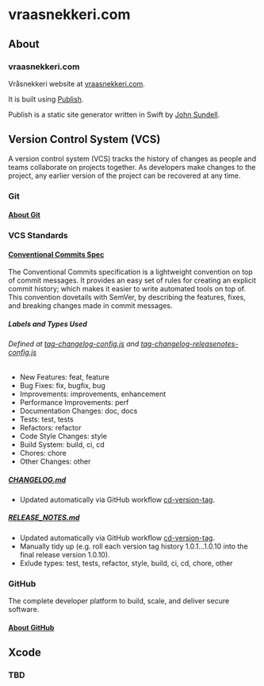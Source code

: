 # vraasnekkeri.com

## About
### vraasnekkeri.com
Vråsnekkeri website at [vraasnekkeri.com](https://www.vraasnekkeri.com).

It is built using [Publish](https://github.com/JohnSundell/Publish).

Publish is a static site generator written in Swift by [John Sundell](https://twitter.com/johnsundell).

## Version Control System (VCS)
A version control system (VCS) tracks the history of changes as people and teams collaborate on projects together. As developers make changes to the project, any earlier version of the project can be recovered at any time.
### Git
#### [About Git](https://docs.github.com/en/get-started/using-git/about-git)

### VCS Standards
#### [Conventional Commits Spec](https://www.conventionalcommits.org/en/v1.0.0/)
The Conventional Commits specification is a lightweight convention on top of commit messages. It provides an easy set of rules for creating an explicit commit history; which makes it easier to write automated tools on top of. This convention dovetails with SemVer, by describing the features, fixes, and breaking changes made in commit messages.

##### Labels and Types Used
###### Defined at [tag-changelog-config.js](https://github.com/jcvroman/vraasnekkeri.com/blob/main/.github/tag-changelog-config.js) and [tag-changelog-releasenotes-config.js](https://github.com/jcvroman/vraasnekkeri.com/blob/main/.github/tag-changelog-releasenotes-config.js)

- New Features: feat, feature
- Bug Fixes: fix, bugfix, bug
- Improvements: improvements, enhancement
- Performance Improvements: perf
- Documentation Changes: doc, docs
- Tests: test, tests
- Refactors: refactor
- Code Style Changes: style
- Build System: build, ci, cd
- Chores: chore
- Other Changes: other

##### [CHANGELOG.md](https://github.com/jcvroman/vraasnekkeri.com/blob/main/CHANGELOG.md)
- Updated automatically via GitHub workflow [cd-version-tag](https://github.com/jcvroman/vraasnekkeri.com/actions/workflows/cd-version-tag.yml).

##### [RELEASE_NOTES.md](https://github.com/jcvroman/vraasnekkeri.com/blob/main/RELEASE_NOTES.md)
- Updated automatically via GitHub workflow [cd-version-tag](https://github.com/jcvroman/vraasnekkeri.com/actions/workflows/cd-version-tag.yml).
- Manually tidy up (e.g. roll each version tag history 1.0.1...1.0.10 into the final release version 1.0.10).
- Exlude types: test, tests, refactor, style, build, ci, cd, chore, other

### GitHub
The complete developer platform to build, scale, and deliver secure software.
#### [About GitHub](https://github.com/about/)


## Xcode
### TBD
